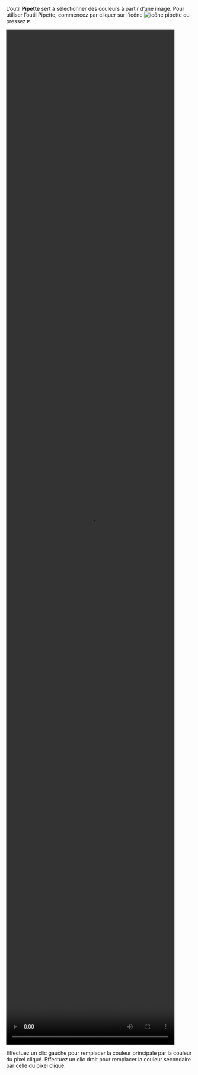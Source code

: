 L’outil **Pipette** sert à sélectionner des couleurs à partir d’une image. Pour utiliser l’outil Pipette, commencez par cliquer sur l’icône ![icône pipette](./assets/sidebar-icons/pipette.png) ou pressez **`P`**. 

<video width="90%" height="70%" class="doc-fig" autoplay loop>
    <source src="./assets/doc/vid/pipette.webm" type="video/webm">
</video>

Effectuez un clic gauche pour remplacer la couleur principale par la couleur du pixel cliqué. Effectuez un clic droit pour remplacer la couleur secondaire par celle du pixel cliqué.
